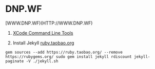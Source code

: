 DNP.WF
===

[WWW.DNP.WF)(HTTP://WWW.DNP.WF)

1. [XCode Command Line Tools](https://developer.apple.com/download/more/)

2. Install Jekyll [ruby.taobao.org](https://ruby.taobao.org)

`
gem sources --add https://ruby.taobao.org/ --remove https://rubygems.org/
sudo gem install jekyll rdiscount jekyll-paginate -V
./jekyll.sh
`